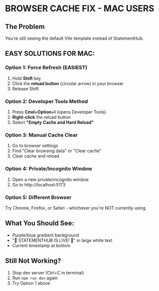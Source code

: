 # BROWSER CACHE FIX - MAC USERS

## The Problem
You're still seeing the default Vite template instead of StatementHub.

## EASY SOLUTIONS FOR MAC:

### Option 1: Force Refresh (EASIEST)
1. Hold **Shift** key
2. Click the **reload button** (circular arrow) in your browser
3. Release Shift

### Option 2: Developer Tools Method
1. Press **Cmd+Option+I** (opens Developer Tools)
2. **Right-click** the reload button
3. Select **"Empty Cache and Hard Reload"**

### Option 3: Manual Cache Clear
1. Go to browser settings
2. Find "Clear browsing data" or "Clear cache"
3. Clear cache and reload

### Option 4: Private/Incognito Window
1. Open a new private/incognito window
2. Go to http://localhost:5173

### Option 5: Different Browser
Try Chrome, Firefox, or Safari - whichever you're NOT currently using.

## What You Should See:
- Purple/blue gradient background
- "🎉 STATEMENTHUB IS LIVE! 🎉" in large white text
- Current timestamp at bottom

## Still Not Working?
1. Stop dev server (Ctrl+C in terminal)
2. Run `npm run dev` again
3. Try Option 1 above